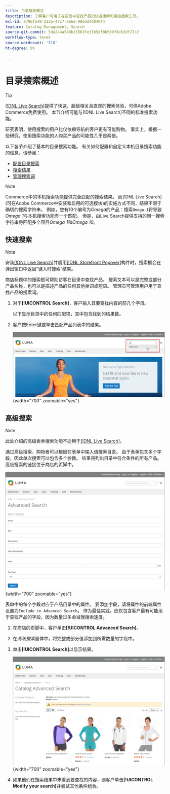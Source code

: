 ```yaml
---
title: 目录搜索概述
description: 了解客户可用于在店面中查找产品的快速搜索和高级搜索工具。
exl-id: a796fa48-212a-47c7-ab6e-98edd4d040f4
feature: Catalog Management, Search
source-git-commit: 5da244a548b15863fe31b5df8b509f8e63df27c2
workflow-type: tm+mt
source-wordcount: '510'
ht-degree: 0%

---
```


# 目录搜索概述

>[!TIP]
>
>[[!DNL Live Search]](https://experienceleague.adobe.com/docs/commerce/live-search/overview.html?lang=zh-Hans)提供了快速、超级相关且直观的搜索体验，可供Adobe Commerce免费使用。 本节介绍可能与[!DNL Live Search]不同的标准搜索功能。

研究表明，使用搜索的用户比仅依赖导航的客户更有可能购物。 事实上，根据一些研究，使用搜索功能的人购买产品的可能性几乎是两倍。

以下各节介绍了基本的目录搜索功能。 有关如何配置和自定义本机目录搜索功能的信息，请参阅：

- [配置目录搜索](search-configuration.md)
- [搜索结果](search-results.md)
- [管理搜索词](search-terms.md)

>[!NOTE]
>
>Commerce中的本机搜索功能提供完全匹配的搜索结果。 而[!DNL Live Search]&#x200B;(可在Adobe Commerce中安装和启用的可选模块)的实施方式不同，结果不限于确切的搜索字符串。 例如，您有10个编号为&#x200B;_Omega_&#x200B;的产品：搜索`Omega 1`将导致&#x200B;_Omega 1_&#x200B;与本机搜索功能有一个匹配。 但是，由Live Search提供支持的同一搜索字符串将匹配多个项目&#x200B;_Omega 1_&#x200B;和&#x200B;_Omega 10_。

## 快速搜索

>[!NOTE]
>
>安装[[!DNL Live Search]](https://experienceleague.adobe.com/zh-hans/docs/commerce/live-search/overview)并启用[[!DNL Storefront Popover]](https://experienceleague.adobe.com/zh-hans/docs/commerce/live-search/live-search-storefront/storefront-popover)构件时，搜索框会在弹出窗口中返回“键入时搜索”结果。

商店标题中的搜索框可帮助访客在目录中查找产品。 搜索文本可以是完整或部分产品名称，也可以是描述产品的任何其他单词或短语。 管理员可管理用户用于查找产品的搜索词。

1. 对于&#x200B;**[!UICONTROL Search]**，客户输入其要查找内容的前几个字母。

   以下显示目录中的任何匹配项，其中包含找到的结果数。

1. 客户按Enter键或单击匹配产品列表中的结果。

   ![搜索](./assets/storefront-search-box.png){width="700" zoomable="yes"}

## 高级搜索

>[!NOTE]
>
>此处介绍的高级表单搜索功能不适用于[[!DNL Live Search]](https://experienceleague.adobe.com/docs/commerce/live-search/overview.html?lang=zh-Hans)。

通过高级搜索，购物者可以根据在表单中输入值搜索目录。 由于表单包含多个字段，因此单次搜索可以包含多个参数。 结果将列出目录中符合条件的所有产品。 高级搜索的链接位于商店的页脚中。

![高级搜索](./assets/storefront-search-advanced.png){width="700" zoomable="yes"}

表单中的每个字段对应于产品目录中的属性。 要添加字段，请将属性的前端属性设置为`Include in Advanced Search`。 作为最佳实践，应仅包含客户最有可能用于查找产品的字段，因为数量过多会减慢搜索速度。

1. 在商店的页脚中，客户单击&#x200B;**[!UICONTROL Advanced Search]**。

1. 在&#x200B;_高级搜索_&#x200B;窗体中，将完整或部分值添加到所需数量的字段中。

1. 单击&#x200B;**[!UICONTROL Search]**&#x200B;以显示结果。

   ![搜索结果](./assets/storefront-search-advanced-results-modify.png){width="700" zoomable="yes"}

1. 如果他们在搜索结果中未看到要查找的内容，则客户单击&#x200B;**[!UICONTROL Modify your search]**&#x200B;并尝试其他条件组合。
